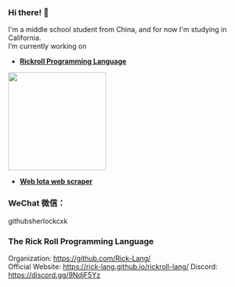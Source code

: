### Hi there! 👋
I'm a middle school student from China, and for now I'm studying in California.
<br>
I’m currently working on
  - **[Rickroll Programming Language](https://github.com/Rick-Lang/rickroll-lang)**
<img src="https://github.com/Rick-Lang/rickroll-lang/blob/main/img/newlogo.jpg?raw=true" width="200" height="200"/>
  
  - **[Web Iota web scraper](https://github.com/SatinWuker/Web-Iota)**

### WeChat 微信：
githubsherlockcxk

### The Rick Roll Programming Language
Organization: https://github.com/Rick-Lang/
<br>
Official Website: https://rick-lang.github.io/rickroll-lang/
Discord: https://discord.gg/9NdjF5Yz
